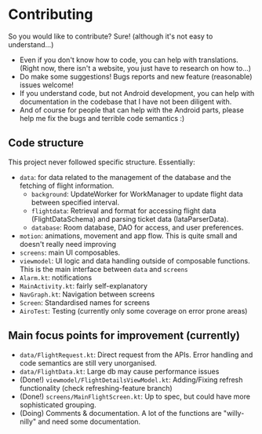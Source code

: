 # Contributing

So you would like to contribute? Sure! (although it's not easy to understand...)

- Even if you don't know how to code, you can help with translations. (Right now, there isn't a
  website, you just have to research on how to...)
- Do make some suggestions! Bugs reports and new feature (reasonable) issues welcome!
- If you understand code, but not Android development, you can help with documentation in the
  codebase that I have not been diligent with.
- And of course for people that can help with the Android parts, please help me fix the bugs and
  terrible code semantics :)

## Code structure

This project never followed specific structure. Essentially:

- `data`: for data related to the management of the database and the fetching of flight information.
  - `background`: UpdateWorker for WorkManager to update flight data between specified interval.
  - `flightdata`: Retrieval and format for accessing flight data (FlightDataSchema) and parsing ticket data (IataParserData).
  - `database`: Room database, DAO for access, and user preferences.
- `motion`: animations, movement and app flow. This is quite small and doesn't really need improving
- `screens`: main UI composables.
- `viewmodel`: UI logic and data handling outside of composable functions. This is the main
  interface between `data` and `screens`
- `Alarm.kt`: notifications
- `MainActivity.kt`: fairly self-explanatory
- `NavGraph.kt`: Navigation between screens
- `Screen`: Standardised names for screens
- `AiroTest`: Testing (currently only some coverage on error prone areas)

## Main focus points for improvement (currently)

- `data/FlightRequest.kt`: Direct request from the APIs. Error handling and code semantics are still
  very unorganised.
- `data/FlightData.kt`: Large db may cause performance issues
- (Done!) `viewmodel/FlightDetailsViewModel.kt`: Adding/Fixing refresh functionality (check
  refreshing-feature branch)
- (Done!) `screens/MainFlightScreen.kt`: Up to spec, but could have more sophisticated grouping.
- (Doing) Comments & documentation. A lot of the functions are "willy-nilly" and need some documentation.
